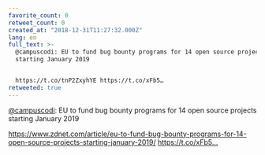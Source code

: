 ```yaml
---
favorite_count: 0
retweet_count: 0
created_at: "2018-12-31T11:27:32.000Z"
lang: en
full_text: >-
  @campuscodi: EU to fund bug bounty programs for 14 open source projects
  starting January 2019


  https://t.co/tnP2ZxyhYE https://t.co/xFb5…
retweeted: true
---
```


[@campuscodi](https://twitter.com/campuscodi): EU to fund bug bounty programs
for 14 open source projects starting January 2019

<https://www.zdnet.com/article/eu-to-fund-bug-bounty-programs-for-14-open-source-projects-starting-january-2019/>
https://t.co/xFb5…
